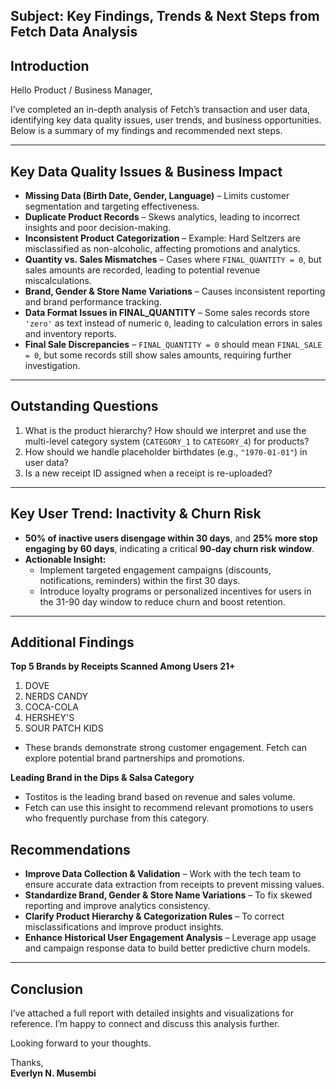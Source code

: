 ## Subject: Key Findings, Trends & Next Steps from Fetch Data Analysis

## Introduction  
Hello Product / Business Manager,  

I’ve completed an in-depth analysis of Fetch’s transaction and user data, identifying key data quality issues, user trends, and business opportunities. Below is a summary of my findings and recommended next steps.  

---

## Key Data Quality Issues & Business Impact  
- **Missing Data (Birth Date, Gender, Language)** – Limits customer segmentation and targeting effectiveness.  
- **Duplicate Product Records** – Skews analytics, leading to incorrect insights and poor decision-making.  
- **Inconsistent Product Categorization** – Example: Hard Seltzers are misclassified as non-alcoholic, affecting promotions and analytics.  
- **Quantity vs. Sales Mismatches** – Cases where `FINAL_QUANTITY = 0`, but sales amounts are recorded, leading to potential revenue miscalculations.  
- **Brand, Gender & Store Name Variations** – Causes inconsistent reporting and brand performance tracking.  
- **Data Format Issues in FINAL_QUANTITY** – Some sales records store `'zero'` as text instead of numeric `0`, leading to calculation errors in sales and inventory reports.  
- **Final Sale Discrepancies** – `FINAL_QUANTITY = 0` should mean `FINAL_SALE = 0`, but some records still show sales amounts, requiring further investigation.  

---

## Outstanding Questions  
1. What is the product hierarchy? How should we interpret and use the multi-level category system (`CATEGORY_1` to `CATEGORY_4`) for products?  
2. How should we handle placeholder birthdates (e.g., `"1970-01-01"`) in user data?
3. Is a new receipt ID assigned when a receipt is re-uploaded?    

---

## Key User Trend: Inactivity & Churn Risk  
- **50% of inactive users disengage within 30 days**, and **25% more stop engaging by 60 days**, indicating a critical **90-day churn risk window**.  
- **Actionable Insight:**  
  - Implement targeted engagement campaigns (discounts, notifications, reminders) within the first 30 days.  
  - Introduce loyalty programs or personalized incentives for users in the 31-90 day window to reduce churn and boost retention.  

---
## Additional Findings
**Top 5 Brands by Receipts Scanned Among Users 21+**
  1. DOVE
  2. NERDS CANDY
  3. COCA-COLA
  4. HERSHEY'S
  5. SOUR PATCH KIDS
- These brands demonstrate strong customer engagement. Fetch can explore potential brand partnerships and promotions.

**Leading Brand in the Dips & Salsa Category**
  - Tostitos is the leading brand based on revenue and sales volume.
  - Fetch can use this insight to recommend relevant promotions to users who frequently purchase from this category.

## Recommendations  
- **Improve Data Collection & Validation** – Work with the tech team to ensure accurate data extraction from receipts to prevent missing values.  
- **Standardize Brand, Gender & Store Name Variations** – To fix skewed reporting and improve analytics consistency.  
- **Clarify Product Hierarchy & Categorization Rules** – To correct misclassifications and improve product insights.  
- **Enhance Historical User Engagement Analysis** – Leverage app usage and campaign response data to build better predictive churn models.  

---

## Conclusion  
I’ve attached a full report with detailed insights and visualizations for reference. I’m happy to connect and discuss this analysis further.  

Looking forward to your thoughts.  

Thanks,  
**Everlyn N. Musembi**  
